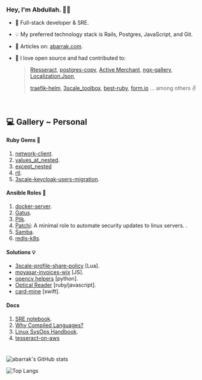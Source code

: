 ### Hey, I'm Abdullah. 👋🏻

* 🌱 Full-stack developer & SRE.
* 💡 My preferred technology stack is Rails, Postgres, JavaScript, and Git.
* 📘 Articles on: [abarrak.com](https://www.abarrak.com).
* 💚 I love open source and had contributed to: 

    >  [Rtesseract](https://github.com/dannnylo/rtesseract/graphs/contributors), [postgres-copy](https://github.com/diogob/postgres-copy/pull/48), [Active Merchant](https://github.com/activemerchant/active_merchant/pulls?q=is%3Apr+author%3Aabarrak+), [ngx-gallery](https://github.com/lukasz-galka/ngx-gallery), 
  [Localization.Json](https://github.com/hishamco/My.Extensions.Localization.Json),
     >
     > [traefik-helm](https://github.com/traefik/traefik-helm-chart/pull/640/), [3scale_toolbox](https://github.com/3scale/3scale_toolbox), [best-ruby](https://github.com/franzejr/best-ruby/pull/71), [form.io](https://github.com/formio/formio.js/pull/866) ... among others ✌️
  

<br>

## 💻 Gallery ~ Personal


#### Ruby Gems 💎
1. [network-client](https://rubygems.org/gems/network-client).
2. [values_at_nested](https://rubygems.org/gems/values_at_nested).
3. [except_nested](https://rubygems.org/gems/except_nested)
4. [rtl](https://rubygems.org/gems/rtl).
5. [3scale-keycloak-users-migration](https://rubygems.org/gems/keycloak_3scale_users).

#### Ansible Roles 📔
1. [docker-server](https://galaxy.ansible.com/abarrak/docker_server_role).
2. [Gatus](https://galaxy.ansible.com/abarrak/gatus).
3. [Plik](https://galaxy.ansible.com/abarrak/plik_ansible_role).
4. [Patchi](https://github.com/abarrak/patchi):  A minimal role to automate security updates to linux servers. .
5. [Samba](https://galaxy.ansible.com/abarrak/samba_ansible_role).
6. [redis-k8s](https://galaxy.ansible.com/abarrak/redis_ansible_role).

#### Solutions 💡
- [3scale-profile-share-policy](https://github.com/ElmCompany/) [Lua].
- [moyasar-invoices-wix](https://github.com/ecleel/moyasar-invoices-wix) [JS].
- [opencv helpers](https://github.com/abarrak/opencv-helpers) [python].
- [Optical Reader](https://github.com/abarrak/optical-reader) [ruby/javascript].
- [card-mine](https://github.com/abarrak/card-mine) [swift].

#### Docs
1. [SRE notebook](https://github.com/abarrak/sre-notebook).
2. [Why Compiled Languages?](https://whycompiledlanguages.com/)
3. [Linux SysOps Handbook](https://abarrak.gitbook.io/linux-sysops-handbook).
4. [tesseract-on-aws](https://github.com/abarrak/tesseract-on-aws)

#
![abarrak's GitHub stats](https://github-readme-stats.vercel.app/api?username=abarrak&show_icons=true&theme=onedark) 

![Top Langs](https://github-readme-stats.vercel.app/api/top-langs/?username=abarrak&layout=compact)
